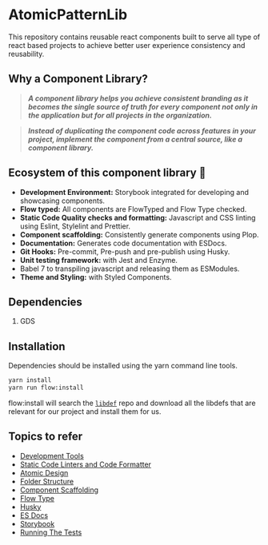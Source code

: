 # AtomicPatternLib

This repository contains reusable react components built to serve all type of react based projects to achieve better user experience consistency and reusability.

## Why a Component Library?

> **_A component library helps you achieve consistent branding as it becomes the single source of truth for every component not only in the application but for all projects in the organization._**

> **_Instead of duplicating the component code across features in your project, implement the component from a central source, like a component library._**

## Ecosystem of this component library 🎉

- **Development Environment:** Storybook integrated for developing and showcasing components.
- **Flow typed:** All components are FlowTyped and Flow Type checked.
- **Static Code Quality checks and formatting:** Javascript and CSS linting using Eslint, Stylelint and Prettier.
- **Component scaffolding:** Consistently generate components using Plop.
- **Documentation:** Generates code documentation with ESDocs.
- **Git Hooks:** Pre-commit, Pre-push and pre-publish using Husky.
- **Unit testing framework:** with Jest and Enzyme.
- Babel 7 to transpiling javascript and releasing them as ESModules.
- **Theme and Styling:** with Styled Components.

## Dependencies

1. GDS

## Installation

Dependencies should be installed using the yarn
command line tools.

```sh
yarn install
yarn run flow:install
```

flow:install will search the [`libdef`](https://github.com/flow-typed/flow-typed/blob/master/README.md) repo and download all the libdefs that are relevant for our project and install them for us.

## Topics to refer

- [Development Tools](readme/DevelopmentTools.md)
- [Static Code Linters and Code Formatter](readme/StaticCodeLinters.md)
- [Atomic Design](http://bradfrost.com/blog/post/atomic-web-design/)
- [Folder Structure](readme/FolderStructure.md)
- [Component Scaffolding](readme/Component.md)
- [Flow Type](readme/FlowType.md)
- [Husky](readme/Husky.md)
- [ES Docs](readme/ESDocs.md)
- [Storybook](readme/Storybook.md)
- [Running The Tests](readme/Test.md)
